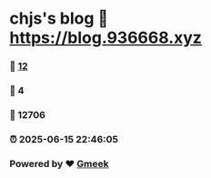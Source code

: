 # chjs's blog :link: https://blog.936668.xyz 
### :page_facing_up: [12](https://blog.936668.xyz/tag.html) 
### :speech_balloon: 4 
### :hibiscus: 12706 
### :alarm_clock: 2025-06-15 22:46:05 
### Powered by :heart: [Gmeek](https://github.com/Meekdai/Gmeek)
